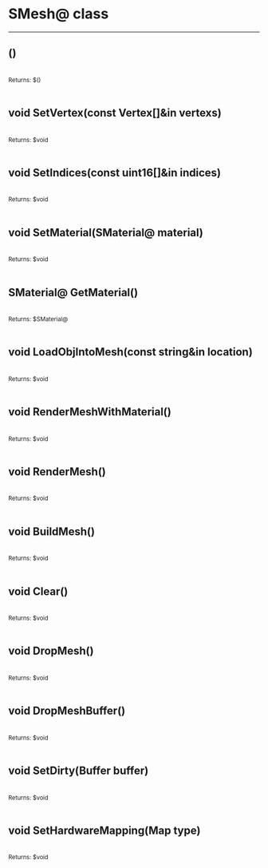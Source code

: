 # SMesh@ class

---

## <constructor>()

<br>
<small>Returns: $<constructor>() </small>

<br>
<br>

## void SetVertex(const Vertex[]&in vertexs)

<br>
<small>Returns: $void </small>

<br>
<br>

## void SetIndices(const uint16[]&in indices)

<br>
<small>Returns: $void </small>

<br>
<br>

## void SetMaterial(SMaterial@ material)

<br>
<small>Returns: $void </small>

<br>
<br>

## SMaterial@ GetMaterial()

<br>
<small>Returns: $SMaterial@ </small>

<br>
<br>

## void LoadObjIntoMesh(const string&in location)

<br>
<small>Returns: $void </small>

<br>
<br>

## void RenderMeshWithMaterial()

<br>
<small>Returns: $void </small>

<br>
<br>

## void RenderMesh()

<br>
<small>Returns: $void </small>

<br>
<br>

## void BuildMesh()

<br>
<small>Returns: $void </small>

<br>
<br>

## void Clear()

<br>
<small>Returns: $void </small>

<br>
<br>

## void DropMesh()

<br>
<small>Returns: $void </small>

<br>
<br>

## void DropMeshBuffer()

<br>
<small>Returns: $void </small>

<br>
<br>

## void SetDirty(Buffer buffer)

<br>
<small>Returns: $void </small>

<br>
<br>

## void SetHardwareMapping(Map type)

<br>
<small>Returns: $void </small>

<br>
<br>

